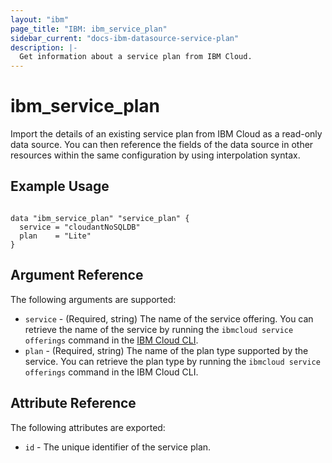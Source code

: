 ```yaml
---
layout: "ibm"
page_title: "IBM: ibm_service_plan"
sidebar_current: "docs-ibm-datasource-service-plan"
description: |-
  Get information about a service plan from IBM Cloud.
---
```


# ibm\_service_plan

Import the details of an existing service plan from IBM Cloud as a read-only data source. You can then reference the fields of the data source in other resources within the same configuration by using interpolation syntax.

## Example Usage

```hcl

data "ibm_service_plan" "service_plan" {
  service = "cloudantNoSQLDB"
  plan    = "Lite"
}
```

## Argument Reference

The following arguments are supported:

* `service` - (Required, string) The name of the service offering. You can retrieve the name of the service by running the `ibmcloud service offerings` command in the [IBM Cloud CLI](https://cloud.ibm.com/docs/cli?topic=cloud-cli-getting-started).
* `plan` - (Required, string) The name of the plan type supported by the service. You can retrieve the plan type by running the `ibmcloud service offerings` command in the IBM Cloud CLI.

## Attribute Reference

The following attributes are exported:

* `id` - The unique identifier of the service plan.  
